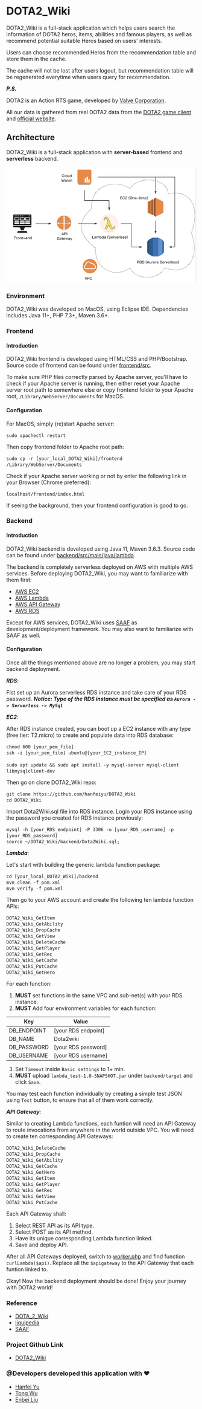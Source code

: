 # DOTA2_Wiki

DOTA2_Wiki is a full-stack application which helps users search the information of DOTA2 heros, items, abilities and famous players, as well as recommend potential suitable Heros based on users' interests.

Users can choose recommended Heros from the recommendation table and store them
in the cache. 

The cache will not be lost after users logout, but recommendation
table will be regenerated everytime when users query for recommendation.

***P.S.*** 

DOTA2 is an Action RTS game, developed by [Valve Corporation](https://www.valvesoftware.com/).

All our data is gathered from real DOTA2 data from the [DOTA2 game client](https://store.steampowered.com/app/570/Dota_2/) and
[official website](https://dota2.com/).

## Architecture

DOTA2_Wiki is a full-stack application with **server-based** frontend and
**serverless** backend.

![Cloud Architecture](./CloudArch.png)

### Environment

DOTA2_Wiki was developed on MacOS, using Eclipse IDE.
Dependencies includes Java 11+, PHP 7.3+, Maven 3.6+.

### Frontend

#### Introduction
DOTA2_Wiki frontend is developed using HTML/CSS and PHP/Bootstrap. Source code
of frontend can be found under [frontend/src](./frontend/src).

To make sure PHP files correctly parsed by Apache server, you'll have to check
if your Apache server is running, then either reset your Apache server root path
to somewhere else or copy frontend folder to your Apache root,
`/Library/WebServer/Documents` for MacOS.

#### Configuration
For MacOS, simply (re)start Apache server:

```
sudo apachectl restart
```

Then copy frontend folder to Apache root path:

```
sudo cp -r [your_local_DOTA2_Wiki]/frontend /Library/WebServer/Documents
```

Check if your Apache server working or not by enter the following link in
your Browser (Chrome preferred):

```
localhost/frontend/index.html
```

If seeing the background, then your frontend configuration is good to go.

### Backend

#### Introduction
DOTA2_Wiki backend is developed using Java 11, Maven 3.6.3. Source code can be
found under [backend/src/main/java/lambda](./backend/src/main/java/lambda).

The backend is completely serverless deployed on AWS with multiple
AWS services. Before deploying DOTA2_Wiki, you may want to familiarize with
them first:

- [AWS EC2](https://aws.amazon.com/ec2/)
- [AWS Lambda](https://aws.amazon.com/lambda/)
- [AWS API Gateway](https://aws.amazon.com/api-gateway/)
- [AWS RDS](https://aws.amazon.com/rds/)

Except for AWS services, DOTA2_Wiki uses [SAAF](https://github.com/wlloyduw/SAAF) as development/deployment framework.
You may also want to familiarize with SAAF as well.

#### Configuration
Once all the things mentioned above are no longer a problem, you may start backend deployment.

***RDS***:

Fist set up an Aurora serverless RDS instance and take care of your RDS password.
***Notice: Type of the RDS instance must be specified as `Aurora -> Serverless -> MySql`***

***EC2***:

After RDS instance created, you can boot up a EC2 instance with any type (free
tier: T2.micro) to create and populate data into RDS database:

```
chmod 600 [your_pem_file]
ssh -i [your_pem_file] ubuntu@[your_EC2_instance_IP]

sudo apt update && sudo apt install -y mysql-server mysql-client libmysqlclient-dev
```

Then go on clone DOTA2_Wiki repo: 

```
git clone https://github.com/hanfeiyu/DOTA2_Wiki
cd DOTA2_Wiki
```

Import Dota2Wiki.sql file into RDS instance. Login your RDS instance using the password you
created for RDS instance previously:

```
mysql -h [your_RDS_endpoint] -P 3306 -u [your_RDS_username] -p [your_RDS_password]
source ~/DOTA2_Wiki/backend/Dota2Wiki.sql;
```

***Lambda***:

Let's start with building the generic lambda function package:

```
cd [your_local_DOTA2_Wiki]/backend
mvn clean -f pom.xml
mvn verify -f pom.xml
```

Then go to your AWS account and create the following ten lambda function APIs:
```
DOTA2_Wiki_GetItem	 
DOTA2_Wiki_GetAbility
DOTA2_Wiki_DropCache
DOTA2_Wiki_GetView	 
DOTA2_Wiki_DeleteCache
DOTA2_Wiki_GetPlayer
DOTA2_Wiki_GetRec	 
DOTA2_Wiki_GetCache	 
DOTA2_Wiki_PutCache	 
DOTA2_Wiki_GetHero
```

For each function: 
1. **MUST** set functions in the same VPC and sub-net(s) with your RDS instance.
2. **MUST** Add four environment variables for each function:

| **Key** | **Value** |
| --------- | --------------- |
| DB_ENDPOINT | [your RDS endpoint] |
| DB_NAME | Dota2wiki |
| DB_PASSWORD | [your RDS password] |
| DB_USERNAME | [your RDS username] |

3. Set `Timeout` inside `Basic settings` to 1+ min.
4. **MUST** upload `lambda_test-1.0-SNAPSHOT.jar` under `backend/target` and click
   `Save`.

You may test each function individually by creating a simple test JSON using
`Test` button, to ensure that all of them work correctly.

***API Gateway***:

Similar to creating Lambda functions, each funtion will need an API Gateway to
route invocations from anywhere in the world outside VPC.
You will need to create ten corresponding API Gateways:

```
DOTA2_Wiki_DeleteCache	
DOTA2_Wiki_DropCache	
DOTA2_Wiki_GetAbility	
DOTA2_Wiki_GetCache		
DOTA2_Wiki_GetHero		
DOTA2_Wiki_GetItem		
DOTA2_Wiki_GetPlayer	
DOTA2_Wiki_GetRec		
DOTA2_Wiki_GetView		
DOTA2_Wiki_PutCache		
```

Each API Gateway shall:
1. Select REST API as its API type.
2. Select POST as its API method. 
3. Have its unique corresponding Lambda function linked.
4. Save and deploy API.

After all API Gateways deployed, switch to [worker.php](./frontend/src/worker.php) and find function `curlLambda($api)`.
Replace all the `$apigateway` to the API Gateway that each funtion linked to.

Okay! Now the backend deployment should be done!
Enjoy your journey with DOTA2 world!

### Reference

- [DOTA_2_Wiki](https://dota2.gamepedia.com/Dota_2_Wiki)
- [liquipedia](https://liquipedia.net/dota2/Main_Page)
- [SAAF](https://github.com/wlloyduw/SAAF)

### Project Github Link

- [DOTA2_Wiki](https://github.com/hanfeiyu/DOTA2_Wiki)

### @Developers developed this application with :hearts:

- [Hanfei Yu](https://github.com/hanfeiyu)
- [Tong Wu](https://github.com/WhoenyWu)
- [Enbei Liu](https://github.com/XBrOtk)







































































































































